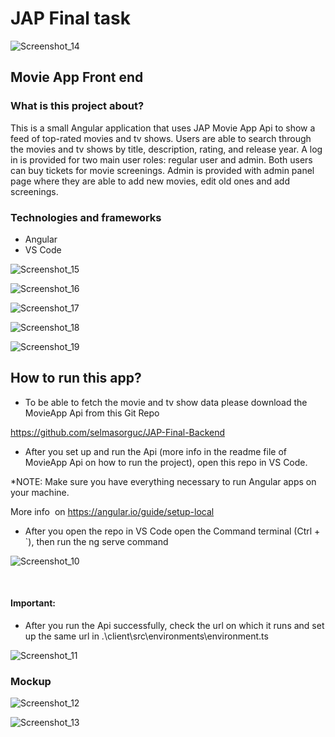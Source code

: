 # JAP Final task

![Screenshot_14](https://user-images.githubusercontent.com/89447689/136708156-35a30d9c-0cf2-457a-85b7-20bca2969786.png)


## Movie App Front end

### What is this project about?

This is a small Angular application that uses JAP Movie App Api to show a feed of top-rated movies and tv shows. 
Users are able to search through the movies and tv shows by title, description, rating, and release year. 
A log in is provided for two main user roles: regular user and admin. Both users can buy tickets for movie screenings. Admin is provided with admin panel page where they are able to add new movies, edit old ones and add screenings.

### Technologies and frameworks
- Angular 
- VS Code



![Screenshot_15](https://user-images.githubusercontent.com/89447689/136708161-98660870-45a5-49c3-9669-453034ed8c84.png)

![Screenshot_16](https://user-images.githubusercontent.com/89447689/136708164-c8110fb7-6fda-4048-8df6-32c6fae9fa7b.png)

![Screenshot_17](https://user-images.githubusercontent.com/89447689/136708175-8ce4281c-c162-4fc6-871d-bb52c2613e23.png)

![Screenshot_18](https://user-images.githubusercontent.com/89447689/136708181-878567c7-68e4-422b-be7d-39ece79fe7b4.png)

![Screenshot_19](https://user-images.githubusercontent.com/89447689/136708185-1282b85f-76ae-41da-b277-dd387161ab89.png)



## How to run this app?

- To be able to fetch the movie and tv show data please download the MovieApp Api from this Git Repo

https://github.com/selmasorguc/JAP-Final-Backend


- After you set up and run the Api (more info in the readme file of MovieApp Api on how to run the project), open this repo in VS Code.

*NOTE: Make sure you have everything necessary to run Angular apps on your machine. 

More info  on https://angular.io/guide/setup-local

- After you open the repo in VS Code open the Command terminal (Ctrl + `), then run the ng serve command


![Screenshot_10](https://user-images.githubusercontent.com/89447689/135611421-787ac541-1afc-4240-b62d-e6f70575c657.png)

 
 
#### Important:
 - After you run the Api successfully, check the url on which it runs and set up the same url in .\client\src\environments\environment.ts


![Screenshot_11](https://user-images.githubusercontent.com/89447689/135611489-9c84b4f5-7476-4eb5-8a50-7b9a4a209d5b.png)

###  Mockup


![Screenshot_12](https://user-images.githubusercontent.com/89447689/136707951-9dbc5182-cfb8-4bb2-b90f-ff8b716fd4a0.png)







![Screenshot_13](https://user-images.githubusercontent.com/89447689/136707958-f33c9ff8-6e84-4d53-a228-759b1ed1219d.png)
